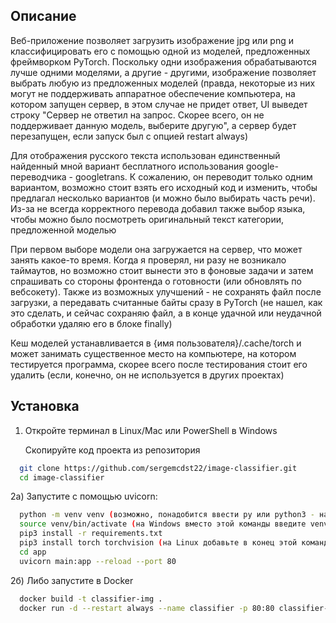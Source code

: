 
## Описание

Веб-приложение позволяет загрузить изображение jpg или png и классифицировать его с помощью одной из моделей, предложенных фреймворком PyTorch. Поскольку одни изображения обрабатываются лучше одними моделями, а другие - другими, изображение позволяет выбрать любую из предложенных моделей (правда, некоторые из них могут не поддерживать аппаратное обеспечение компьютера, на котором запущен сервер, в этом случае не придет ответ, UI выведет строку "Сервер не ответил на запрос. Скорее всего, он не поддерживает данную модель, выберите другую", а сервер будет перезапущен, если запуск был с опцией restart always)


Для отображения русского текста использован единственный найденный мной вариант бесплатного использования google-переводчика - googletrans. К сожалению, он переводит только одним вариантом, возможно стоит взять его исходный код и изменить, чтобы предлагал несколько вариантов (и можно было выбирать часть речи). Из-за не всегда корректного перевода добавил также выбор языка, чтобы можно было посмотреть оригинальный текст категории, предложенной моделью


При первом выборе модели она загружается на сервер, что может занять какое-то время. Когда я проверял, ни разу не возникало таймаутов, но возможно стоит вынести это в фоновые задачи и затем спрашивать со стороны фронтенда о готовности (или обновлять по вебсокету). Также из возможных улучшений - не сохранять файл после загрузки, а передавать считанные байты сразу в PyTorch (не нашел, как это сделать, и сейчас сохраняю файл, а в конце удачной или неудачной обработки удаляю его в блоке finally)


Кеш моделей устанавливается в {имя пользователя}/.cache/torch и может занимать существенное место на компьютере, на котором тестируется программа, скорее всего после тестирования стоит его удалить (если, конечно, он не используется в других проектах)

## Установка

1) Откройте терминал в Linux/Mac или PowerShell в Windows

   Скопируйте код проекта из репозитория

```bash
  git clone https://github.com/sergemcdst22/image-classifier.git
  cd image-classifier
```

2а) Запустите  с помощью uvicorn:

```bash
  python -m venv venv (возможно, понадобится ввести py или python3 - на Windows и Linux соответственно)
  source venv/bin/activate (на Windows вместо этой команды введите venv/Scripts/activate)
  pip3 install -r requirements.txt
  pip3 install torch torchvision (на Linux добавьте в конец этой команды --index-url https://download.pytorch.org/whl/cpu)
  cd app
  uvicorn main:app --reload --port 80
```

2б) Либо запустите в Docker
```bash
  docker build -t classifier-img .
  docker run -d --restart always --name classifier -p 80:80 classifier-img
```
